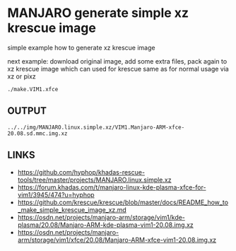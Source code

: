 # MANJARO generate simple xz krescue image

simple example how to generate xz krescue image 

next example: download original image, add some extra files, pack again
to xz krescue image which can used for krescue same as for normal usage via xz or pixz

```
./make.VIM1.xfce

```

## OUTPUT

```
../../img/MANJARO.linux.simple.xz/VIM1.Manjaro-ARM-xfce-20.08.sd.mmc.img.xz

```

## LINKS

+ https://github.com/hyphop/khadas-rescue-tools/tree/master/projects/MANJARO.linux.simple.xz
+ https://forum.khadas.com/t/manjaro-linux-kde-plasma-xfce-for-vim1/3945/474?u=hyphop
+ https://github.com/krescue/krescue/blob/master/docs/README_how_to_make_simple_krescue_image_xz.md
+ https://osdn.net/projects/manjaro-arm/storage/vim1/kde-plasma/20.08/Manjaro-ARM-kde-plasma-vim1-20.08.img.xz
+ https://osdn.net/projects/manjaro-arm/storage/vim1/xfce/20.08/Manjaro-ARM-xfce-vim1-20.08.img.xz
